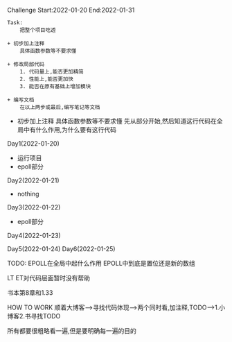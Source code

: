 Challenge
Start:2022-01-20
End:2022-01-31

    Task: 
        把整个项目吃透
     
    + 初步加上注释
        具体函数参数等不要求懂 

    + 修改局部代码
        1. 代码量上,能否更加精简
        2. 性能上,能否更加快
        3. 能否在原有基础上增加模块

    + 编写文档
        在以上两步或最后,编写笔记等文档


+ 初步加上注释
    具体函数参数等不要求懂 
    先从部分开始,然后知道这行代码在全局中有什么作用,为什么要有这行代码

Day1(2022-01-20)
+ 运行项目
+ epoll部分

Day2(2022-01-21) 
+ nothing

Day3(2022-01-22)
+ epoll部分

Day4(2022-01-23)

Day5(2022-01-24)
Day6(2022-01-25)






TODO:
EPOLL在全局中起什么作用 
EPOLL中到底是置位还是新的数组 

LT ET对代码层面暂时没有帮助

书本第8章和1.33


HOW TO WORK
顺着大博客-->寻找代码体现-->两个同时看,加注释,TODO-->1.小博客2.书寻找TODO

所有都要很粗略看一遍,但是要明确每一遍的目的
